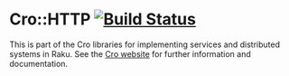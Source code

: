 # Cro::HTTP [![Build Status](https://travis-ci.org/croservices/cro-http.svg?branch=master)](https://travis-ci.org/croservices/cro-http)

This is part of the Cro libraries for implementing services and distributed
systems in Raku. See the [Cro website](http://cro.services/) for further
information and documentation.
